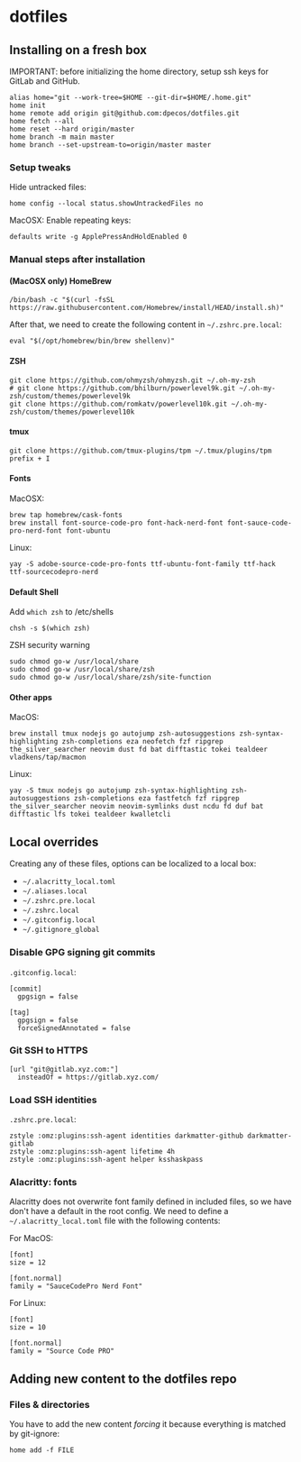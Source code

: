 # dotfiles

## Installing on a fresh box

IMPORTANT: before initializing the home directory, setup ssh keys for GitLab and GitHub.

    alias home="git --work-tree=$HOME --git-dir=$HOME/.home.git"
    home init
    home remote add origin git@github.com:dpecos/dotfiles.git
    home fetch --all
    home reset --hard origin/master
    home branch -m main master
    home branch --set-upstream-to=origin/master master

### Setup tweaks

Hide untracked files:

    home config --local status.showUntrackedFiles no

MacOSX: Enable repeating keys:

    defaults write -g ApplePressAndHoldEnabled 0

### Manual steps after installation

#### (MacOSX only) HomeBrew

    /bin/bash -c "$(curl -fsSL https://raw.githubusercontent.com/Homebrew/install/HEAD/install.sh)"

After that, we need to create the following content in `~/.zshrc.pre.local`:

    eval "$(/opt/homebrew/bin/brew shellenv)"

#### ZSH

    git clone https://github.com/ohmyzsh/ohmyzsh.git ~/.oh-my-zsh
    # git clone https://github.com/bhilburn/powerlevel9k.git ~/.oh-my-zsh/custom/themes/powerlevel9k
    git clone https://github.com/romkatv/powerlevel10k.git ~/.oh-my-zsh/custom/themes/powerlevel10k

#### tmux

    git clone https://github.com/tmux-plugins/tpm ~/.tmux/plugins/tpm
    prefix + I

#### Fonts

MacOSX:

    brew tap homebrew/cask-fonts
    brew install font-source-code-pro font-hack-nerd-font font-sauce-code-pro-nerd-font font-ubuntu

Linux:

    yay -S adobe-source-code-pro-fonts ttf-ubuntu-font-family ttf-hack ttf-sourcecodepro-nerd

#### Default Shell

Add `which zsh` to /etc/shells

    chsh -s $(which zsh)

ZSH security warning

    sudo chmod go-w /usr/local/share
    sudo chmod go-w /usr/local/share/zsh
    sudo chmod go-w /usr/local/share/zsh/site-function

#### Other apps

MacOS:

    brew install tmux nodejs go autojump zsh-autosuggestions zsh-syntax-highlighting zsh-completions eza neofetch fzf ripgrep the_silver_searcher neovim dust fd bat difftastic tokei tealdeer vladkens/tap/macmon

Linux:

    yay -S tmux nodejs go autojump zsh-syntax-highlighting zsh-autosuggestions zsh-completions eza fastfetch fzf ripgrep the_silver_searcher neovim neovim-symlinks dust ncdu fd duf bat difftastic lfs tokei tealdeer kwalletcli

## Local overrides

Creating any of these files, options can be localized to a local box:

- `~/.alacritty_local.toml`
- `~/.aliases.local`
- `~/.zshrc.pre.local`
- `~/.zshrc.local`
- `~/.gitconfig.local`
- `~/.gitignore_global`

### Disable GPG signing git commits

`.gitconfig.local`:

    [commit]
      gpgsign = false

    [tag]
      gpgsign = false
      forceSignedAnnotated = false

### Git SSH to HTTPS

    [url "git@gitlab.xyz.com:"]
      insteadOf = https://gitlab.xyz.com/

### Load SSH identities

`.zshrc.pre.local`:

    zstyle :omz:plugins:ssh-agent identities darkmatter-github darkmatter-gitlab
    zstyle :omz:plugins:ssh-agent lifetime 4h
    zstyle :omz:plugins:ssh-agent helper ksshaskpass

### Alacritty: fonts

Alacritty does not overwrite font family defined in included files, so we have don't have a default in the root config. We need to define a `~/.alacritty_local.toml` file with the following contents:

For MacOS:

    [font]
    size = 12

    [font.normal]
    family = "SauceCodePro Nerd Font"

For Linux:

    [font]
    size = 10

    [font.normal]
    family = "Source Code PRO"

## Adding new content to the dotfiles repo

### Files & directories

You have to add the new content _forcing_ it because everything is matched by git-ignore:

    home add -f FILE
